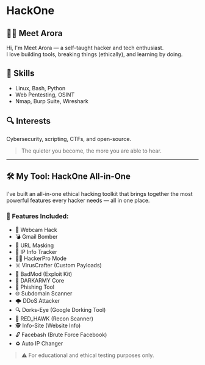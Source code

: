# HackOne
## 👨‍💻 Meet Arora

Hi, I'm Meet Arora — a self-taught hacker and tech enthusiast.  
I love building tools, breaking things (ethically), and learning by doing.

## 🔧 Skills
- Linux, Bash, Python  
- Web Pentesting, OSINT  
- Nmap, Burp Suite, Wireshark  

## 🔍 Interests
Cybersecurity, scripting, CTFs, and open-source.

> The quieter you become, the more you are able to hear.
****
## 🛠️ My Tool: HackOne All-in-One

I've built an all-in-one ethical hacking toolkit that brings together the most powerful features every hacker needs — all in one place.

### 🔧 Features Included:

- 🎥 Webcam Hack  
- 💣 Gmail Bomber  
- 🔗 URL Masking  
- 📍 IP Info Tracker  
- 👨‍💻 HackerPro Mode  
- ☠️ VirusCrafter (Custom Payloads)  
- 🐍 BadMod (Exploit Kit)  
- 🧠 DARKARMY Core  
- 🎣 Phishing Tool  
- 🌐 Subdomain Scanner  
- 🌩️ DDoS Attacker  
- 🔍 Dorks-Eye (Google Dorking Tool)  
- 📡 RED_HAWK (Recon Scanner)  
- 🕵️ Info-Site (Website Info)  
- 🔓 Facebash (Brute Force Facebook)  
- ♻️ Auto IP Changer

> ⚠️ For educational and ethical testing purposes only.
